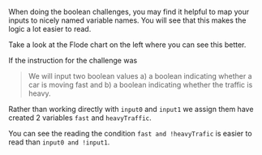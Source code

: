 When doing the boolean challenges, you may find it helpful to map your inputs to nicely named variable names. You will see that this makes the logic a lot easier to read.

Take a look at the Flode chart on the left where you can see this better.

If the instruction for the challenge was 

> We will input two boolean values a) a boolean indicating whether a car is moving fast and b) a boolean indicating whether the traffic is heavy.

Rather than working directly with `input0` and `input1` we assign them have created 2 variables `fast` and `heavyTraffic`.

You can see the reading the condition `fast and !heavyTrafic` is easier to read than `input0 and !input1`.
